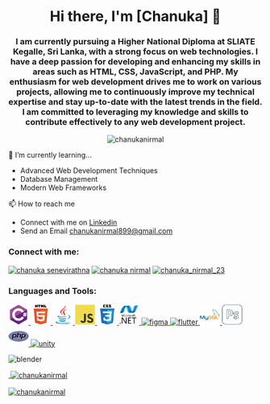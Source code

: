 <h1 align="center">Hi there, I'm [Chanuka] 👋</h1>
<h3 align="center">I am currently pursuing a Higher National Diploma at SLIATE Kegalle, Sri Lanka, with a strong focus on web technologies. I have a deep passion for developing and enhancing my skills in areas such as HTML, CSS, JavaScript, and PHP. My enthusiasm for web development drives me to work on various projects, allowing me to continuously improve my technical expertise and stay up-to-date with the latest trends in the field. I am committed to leveraging my knowledge and skills to contribute effectively to any web development project.</h3>

<p align="center"> <img src="https://komarev.com/ghpvc/?username=chanukanirmal&label=Profile%20views&color=0e75b6&style=flat" alt="chanukanirmal" /> </p>



🌱 I’m currently learning...
<ul>
    <li>Advanced Web Development Techniques</li>
    <li>Database Management</li>
    <li>Modern Web Frameworks</li>
</ul>
📫 How to reach me
<ul>
    <li>Connect with me on <a href="https://www.linkedin.com/in/chanuka-senevirathna-ba50a9266/">Linkedin</a></li>
   <li>Send an Email <a href="mailto:chanukanirmal899@gmail.com">chanukanirmal899@gmail.com</a></li>
</ul>
<h3 align="left">Connect with me:</h3>
<p align="left">
<a href="https://linkedin.com/in/chanuka senevirathna" target="blank"><img align="center" src="https://raw.githubusercontent.com/rahuldkjain/github-profile-readme-generator/master/src/images/icons/Social/linked-in-alt.svg" alt="chanuka senevirathna" height="30" width="40" /></a>
<a href="https://fb.com/chanuka nirmal" target="blank"><img align="center" src="https://raw.githubusercontent.com/rahuldkjain/github-profile-readme-generator/master/src/images/icons/Social/facebook.svg" alt="chanuka nirmal" height="30" width="40" /></a>
<a href="https://instagram.com/chanuka_nirmal_23" target="blank"><img align="center" src="https://raw.githubusercontent.com/rahuldkjain/github-profile-readme-generator/master/src/images/icons/Social/instagram.svg" alt="chanuka_nirmal_23" height="30" width="40" /></a>
</p>

<h3 align="left">Languages and Tools:</h3>
<p align="left"> <a href="https://www.blender.org/" target="_blank" rel="noreferrer"> 
  <img src="https://raw.githubusercontent.com/devicons/devicon/master/icons/csharp/csharp-original.svg" alt="csharp" width="40" height="40"/> </a> <a href="https://www.w3schools.com/css/" target="_blank" rel="noreferrer"> <img src="https://raw.githubusercontent.com/devicons/devicon/master/icons/html5/html5-original-wordmark.svg" alt="html5" width="40" height="40"/> </a> <a href="https://www.java.com" target="_blank" rel="noreferrer"> <img src="https://raw.githubusercontent.com/devicons/devicon/master/icons/java/java-original.svg" alt="java" width="40" height="40"/> </a> <a href="https://developer.mozilla.org/en-US/docs/Web/JavaScript" target="_blank" rel="noreferrer">  <img src="https://raw.githubusercontent.com/devicons/devicon/master/icons/javascript/javascript-original.svg" alt="javascript" width="40" height="40"/> </a> <a href="https://www.mysql.com/" target="_blank" rel="noreferrer"><img src="https://raw.githubusercontent.com/devicons/devicon/master/icons/css3/css3-original-wordmark.svg" alt="css3" width="40" height="40"/> </a> <a href="https://dotnet.microsoft.com/" target="_blank" rel="noreferrer"> <img src="https://raw.githubusercontent.com/devicons/devicon/master/icons/dot-net/dot-net-original-wordmark.svg" alt="dotnet" width="40" height="40"/> </a> <a href="https://www.figma.com/" target="_blank" rel="noreferrer"> <img src="https://www.vectorlogo.zone/logos/figma/figma-icon.svg" alt="figma" width="40" height="40"/> </a> <a href="https://flutter.dev" target="_blank" rel="noreferrer"> <img src="https://www.vectorlogo.zone/logos/flutterio/flutterio-icon.svg" alt="flutter" width="40" height="40"/> </a> <a href="https://www.w3.org/html/" target="_blank" rel="noreferrer"><img src="https://raw.githubusercontent.com/devicons/devicon/master/icons/mysql/mysql-original-wordmark.svg" alt="mysql" width="40" height="40"/> </a> <a href="https://www.photoshop.com/en" target="_blank" rel="noreferrer"> <img src="https://raw.githubusercontent.com/devicons/devicon/master/icons/photoshop/photoshop-line.svg" alt="photoshop" width="40" height="40"/> </a> <a href="https://www.php.net" target="_blank" rel="noreferrer"> <img src="https://raw.githubusercontent.com/devicons/devicon/master/icons/php/php-original.svg" alt="php" width="40" height="40"/> </a> <a href="https://unity.com/" target="_blank" rel="noreferrer"> <img src="https://www.vectorlogo.zone/logos/unity3d/unity3d-icon.svg" alt="unity" width="40" height="40"/> </a> </p><img src="https://download.blender.org/branding/community/blender_community_badge_white.svg" alt="blender" width="40" height="40"/> </a> <a href="https://www.w3schools.com/cs/" target="_blank" rel="noreferrer">



<p>&nbsp;<img align="center" src="https://github-readme-stats.vercel.app/api?username=chanukanirmal&show_icons=true&locale=en" alt="chanukanirmal" /></p>

<p><img align="center" src="https://github-readme-streak-stats.herokuapp.com/?user=chanukanirmal&" alt="chanukanirmal" /></p>
